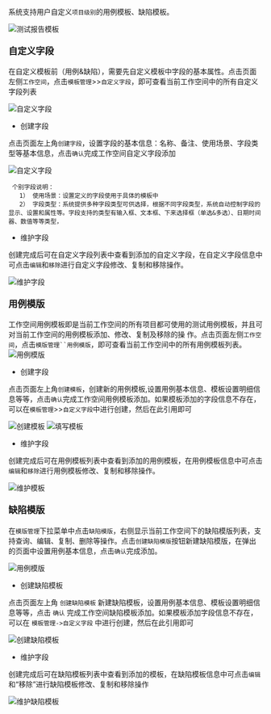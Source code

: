 系统支持用户自定义`项目级别`的用例模板、缺陷模板。

![测试报告模板](../../img/system_management/测试报告模板.png)

#### <font size=4> 自定义字段 </font>

在自定义模板前（用例&缺陷），需要先自定义模板中字段的基本属性。点击页面左侧`工作空间`，点击`模板管理`>>`自定义字段`，即可查看当前工作空间中的所有自定义字段列表

![自定义字段](../../img/system_management/自定义字段.png)

- 创建字段

点击页面左上角`创建字段`，设置字段的基本信息：名称、备注、使用场景、字段类型等基本信息，点击`确认`完成工作空间自定义字段添加

![自定义字段](../../img/system_management/自定义字段.png)


     个别字段说明：
       1） 使用场景：设置定义的字段使用于具体的模板中
       2） 字段类型：系统提供多种字段类型可供选择，根据不同字段类型，系统自动控制字段的显示、设置和属性等。字段支持的类型有输入框、文本框、下来选择框（单选&多选）、日期时间器、数值等等类型，

- 维护字段

创建完成后可在自定义字段列表中查看到添加的自定义字段，在自定义字段信息中可点击`编辑`和`移除`进行自定义字段修改、复制和移除操作。

![维护字段](../../img/system_management/维护字段.png)


#### <font size=4> 用例模版 </font>

工作空间用例模板即是当前工作空间的所有项目都可使用的测试用例模板，并且可对当前工作空间的用例模板添加、修改、复制及移除的操
作。点击页面左侧`工作空间`，点击`模版管理``用例模版`，即可查看当前工作空间中的所有用例模板列表。
![用例模版](../../img/system_management/用例模版.png)

- 创建字段

点击页面左上角`创建模板`，创建新的用例模板,设置用例基本信息、模板设置明细信息等等，点击`确认`完成工作空间用例模板添加。如果模板添加的字段信息不存在，可以在`模板管理`>>`自定义字段`中进行创建，然后在此引用即可

![创建模板](../../img/system_management/创建模板.png)
![填写模板](../../img/system_management/填写模板.png)


- 维护字段

创建完成后可在用例模板列表中查看到添加的用例模板，在用例模板信息中可点击`编辑`和`移除`进行用例模板修改、复制和移除操作。

![维护模板](../../img/system_management/维护模板.png)


#### <font size=4> 缺陷模版 </font>

在`模版管理`下拉菜单中点击`缺陷模版`，右侧显示当前工作空间下的缺陷模版列表，支持查询、编辑、复制、删除等操作。点击`创建缺陷模版`按钮新建缺陷模版，在弹出的页面中设置用例基本信息，点击`确认`完成添加。

![用例模版](../../img/system_management/缺陷模版.png)

- 创建缺陷模板

点击页面左上角 `创建缺陷模板` 新建缺陷模板，设置用例基本信息、模板设置明细信息等等，点击 `确认` 完成工作空间缺陷模板添加。如果模板添加字段信息不存在，可以在 `模板管理->自定义字段` 中进行创建，然后在此引用即可

![创建缺陷模板](../../img/system_management/创建缺陷模板.png)



- 维护字段

创建完成后可在缺陷模板列表中查看到添加的模板，在缺陷模板信息中可点击`编辑`和“移除”进行缺陷模板修改、复制和移除操作

![维护缺陷模板](../../img/system_management/维护缺陷模板.png)
